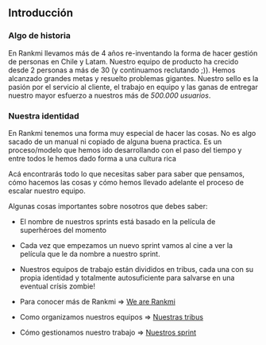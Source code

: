 ## Introducción

### Algo de historia 

En Rankmi llevamos más de 4 años re-inventando la forma de hacer gestión de personas en Chile y Latam. Nuestro equipo de producto ha crecido desde 2 personas a más de 30 (y continuamos reclutando ;)). Hemos alcanzado grandes metas y resuelto problemas gigantes. Nuestro sello es la pasión por el servicio al cliente, el trabajo en equipo y las ganas de entregar nuestro mayor esfuerzo a nuestros más de *500.000 usuarios*.

### Nuestra identidad

En Rankmi tenemos una forma muy especial de hacer las cosas. No es algo sacado de un manual ni copiado de alguna buena practica. Es un proceso/modelo que hemos ido desarrollando con el paso del tiempo y entre todos le hemos dado forma a una cultura rica 

Acá encontrarás todo lo que necesitas saber para saber que pensamos, cómo hacemos las cosas y cómo hemos llevado adelante el proceso de escalar nuestro equipo.

Algunas cosas importantes sobre nosotros que debes saber:

* El nombre de nuestros sprints está basado en la película de superhéroes del momento
* Cada vez que empezamos un nuevo sprint vamos al cine a ver la película que le da nombre a nuestro sprint.
* Nuestros equipos de trabajo están divididos en tribus, cada una con su propia identidad y totalmente autosuficiente para salvarse en una eventual crísis zombie!

* Para conocer más de Rankmi =>  [We are Rankmi](we-are-rankmi.md)
* Como organizamos nuestros equipos => [Nuestras tribus](teams.md)
* Cómo gestionamos nuestro trabajo => [Nuestros sprint](sprint.md)


